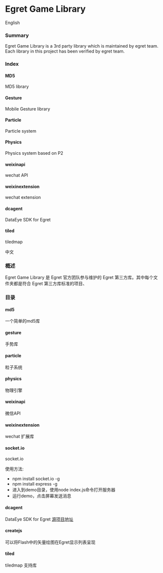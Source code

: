 Egret Game Library
==================

English

### Summary
Egret Game Library is a 3rd party library which is maintained by egret team. Each library in this project has been verified by egret team.


### Index

#### MD5
MD5 library

#### Gesture
Mobile Gesture library

#### Particle
Particle system

#### Physics
Physics system based on P2

#### weixinapi
wechat API

#### weixinextension
wechat extension

#### dcagent
DataEye SDK for Egret

#### tiled
tiledmap 

中文

### 概述
Egret Game Library 是 Egret 官方团队参与维护的 Egret 第三方库。其中每个文件夹都是符合 Egret 第三方库标准的项目、


### 目录

#### md5
一个简单的md5库

#### gesture
手势库

#### particle
粒子系统

#### physics
物理引擎

#### weixinapi
微信API

#### weixinextension
wechat 扩展库

#### socket.io
socket.io

使用方法:

* npm install socket.io -g
* npm install express -g
* 进入到demo目录，使用node index.js命令打开服务器
* 运行demo，点击屏幕发送消息

#### dcagent
DataEye SDK for Egret
[源项目地址](https://github.com/DataEye/dcagent_for_h5)

#### createjs
可以将Flash中的矢量绘图在Egret显示列表呈现

#### tiled
tiledmap 支持库
